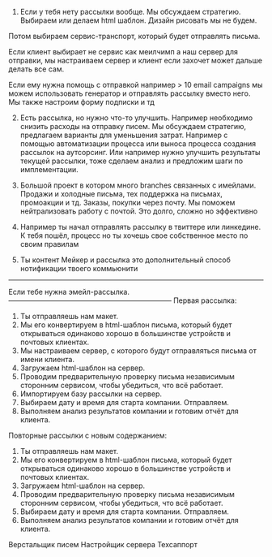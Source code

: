 1. Если у тебя нету рассылки вообще. Мы обсуждаем стратегию. Выбираем или делаем html шаблон.
 Дизайн рисовать мы не будем. 

Потом выбираем сервис-транспорт, который будет отправлять письма. 

Если клиент выбирает не сервис как меилчимп а наш сервер для отправки, мы настраиваем сервер и клиент если захочет может дальше делать все сам. 

Если ему нужна помощь с отправкой например > 10 email campaigns мы можем использовать генератор и отправлять рассылку вместо него. Мы также настроим форму подписки и тд

2. Есть рассылка, но нужно что-то улучшить. Например необходимо снизить расходы на отправку писем. Мы обсуждаем стратегию, предлагаем варианты для уменьшения затрат. Например с помощью автоматизации процесса или выноса процесса создания рассылок на аутсорсинг. Или например нужно улучшить результаты текущей рассылки, тоже сделаем анализ и предложим шаги по имплементации.

3. Большой проект в котором много branches связанных с имейлами. Продажи и холодные письма, тех поддержка на письмах, промоакции и тд.
 Заказы, покупки через почту. 
Мы поможем нейтрализовать работу с почтой. 
Это долго, сложно но эффективно

4. Например ты начал отправлять рассылку в твиттере или линкедине. К тебя пошёл, процесс но ты хочешь свое собственное место по своим правилам


5. Ты контент Мейкер и рассылка это дополнительный способ нотификации твоего коммьюнити

---

Если тебе нужна эмейл-рассылка.
———————————————————————
Первая рассылка:
1. Ты отправляешь нам макет.
2. Мы его конвертируем в html-шаблон письма, который будет открываться одинаково хорошо в большинстве устройств и почтовых клиентах.
3. Мы настраиваем сервер, с которого будут отправляться письма от имени клиента.
4. Загружаем html-шаблон на сервер.
5. Проводим предварительную проверку письма независимым сторонним сервисом, чтобы убедиться, что всё работает.
6. Импортируем базу рассылки на сервер. 
7. Выбираем дату и время для старта компании. Отправляем.
8. Выполняем анализ результатов компании и готовим отчёт для клиента.

Повторные рассылки с новым содержанием:
1. Ты отправляешь нам макет.
2. Мы его конвертируем в html-шаблон письма, который будет открываться одинаково хорошо в большинстве устройств и почтовых клиентах.
3. Загружаем html-шаблон на сервер.
4. Проводим предварительную проверку письма независимым сторонним сервисом, чтобы убедиться, что всё работает.
5. Выбираем дату и время для старта компании. Отправляем.
6. Выполняем анализ результатов компании и готовим отчёт для клиента.


Верстальщик писем
Настройщик сервера
Техсаппорт
